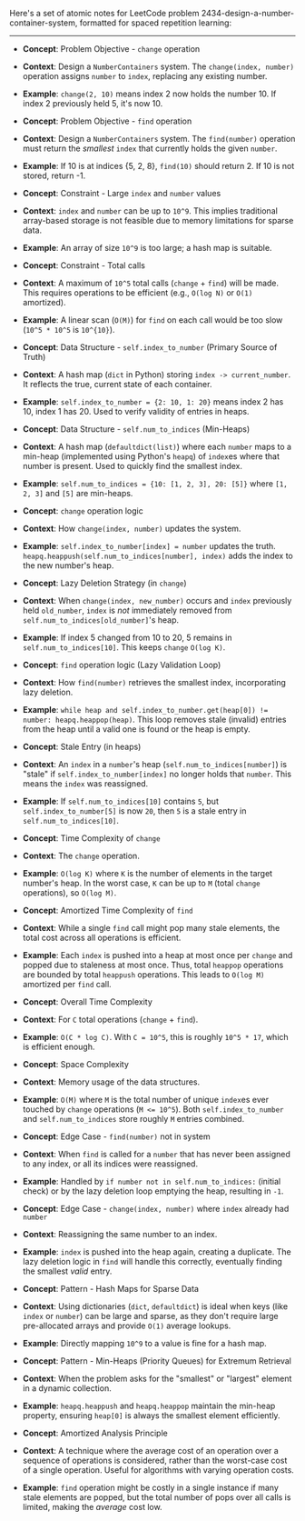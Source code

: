 Here's a set of atomic notes for LeetCode problem 2434-design-a-number-container-system, formatted for spaced repetition learning:

---

-   **Concept**: Problem Objective - `change` operation
-   **Context**: Design a `NumberContainers` system. The `change(index, number)` operation assigns `number` to `index`, replacing any existing number.
-   **Example**: `change(2, 10)` means index 2 now holds the number 10. If index 2 previously held 5, it's now 10.

-   **Concept**: Problem Objective - `find` operation
-   **Context**: Design a `NumberContainers` system. The `find(number)` operation must return the *smallest* `index` that currently holds the given `number`.
-   **Example**: If 10 is at indices {5, 2, 8}, `find(10)` should return 2. If 10 is not stored, return -1.

-   **Concept**: Constraint - Large `index` and `number` values
-   **Context**: `index` and `number` can be up to `10^9`. This implies traditional array-based storage is not feasible due to memory limitations for sparse data.
-   **Example**: An array of size `10^9` is too large; a hash map is suitable.

-   **Concept**: Constraint - Total calls
-   **Context**: A maximum of `10^5` total calls (`change` + `find`) will be made. This requires operations to be efficient (e.g., `O(log N)` or `O(1)` amortized).
-   **Example**: A linear scan (`O(M)`) for `find` on each call would be too slow (`10^5 * 10^5` is `10^{10}`).

-   **Concept**: Data Structure - `self.index_to_number` (Primary Source of Truth)
-   **Context**: A hash map (`dict` in Python) storing `index -> current_number`. It reflects the true, current state of each container.
-   **Example**: `self.index_to_number = {2: 10, 1: 20}` means index 2 has 10, index 1 has 20. Used to verify validity of entries in heaps.

-   **Concept**: Data Structure - `self.num_to_indices` (Min-Heaps)
-   **Context**: A hash map (`defaultdict(list)`) where each `number` maps to a min-heap (implemented using Python's `heapq`) of `index`es where that number is present. Used to quickly find the smallest index.
-   **Example**: `self.num_to_indices = {10: [1, 2, 3], 20: [5]}` where `[1, 2, 3]` and `[5]` are min-heaps.

-   **Concept**: `change` operation logic
-   **Context**: How `change(index, number)` updates the system.
-   **Example**: `self.index_to_number[index] = number` updates the truth. `heapq.heappush(self.num_to_indices[number], index)` adds the index to the new number's heap.

-   **Concept**: Lazy Deletion Strategy (in `change`)
-   **Context**: When `change(index, new_number)` occurs and `index` previously held `old_number`, `index` is *not* immediately removed from `self.num_to_indices[old_number]`'s heap.
-   **Example**: If index 5 changed from 10 to 20, 5 remains in `self.num_to_indices[10]`. This keeps `change` `O(log K)`.

-   **Concept**: `find` operation logic (Lazy Validation Loop)
-   **Context**: How `find(number)` retrieves the smallest index, incorporating lazy deletion.
-   **Example**: `while heap and self.index_to_number.get(heap[0]) != number: heapq.heappop(heap)`. This loop removes stale (invalid) entries from the heap until a valid one is found or the heap is empty.

-   **Concept**: Stale Entry (in heaps)
-   **Context**: An `index` in a `number`'s heap (`self.num_to_indices[number]`) is "stale" if `self.index_to_number[index]` no longer holds that `number`. This means the `index` was reassigned.
-   **Example**: If `self.num_to_indices[10]` contains `5`, but `self.index_to_number[5]` is now `20`, then `5` is a stale entry in `self.num_to_indices[10]`.

-   **Concept**: Time Complexity of `change`
-   **Context**: The `change` operation.
-   **Example**: `O(log K)` where `K` is the number of elements in the target number's heap. In the worst case, `K` can be up to `M` (total `change` operations), so `O(log M)`.

-   **Concept**: Amortized Time Complexity of `find`
-   **Context**: While a single `find` call might pop many stale elements, the total cost across all operations is efficient.
-   **Example**: Each `index` is pushed into a heap at most once per `change` and popped due to staleness at most once. Thus, total `heappop` operations are bounded by total `heappush` operations. This leads to `O(log M)` amortized per `find` call.

-   **Concept**: Overall Time Complexity
-   **Context**: For `C` total operations (`change` + `find`).
-   **Example**: `O(C * log C)`. With `C = 10^5`, this is roughly `10^5 * 17`, which is efficient enough.

-   **Concept**: Space Complexity
-   **Context**: Memory usage of the data structures.
-   **Example**: `O(M)` where `M` is the total number of unique `index`es ever touched by `change` operations (`M <= 10^5`). Both `self.index_to_number` and `self.num_to_indices` store roughly `M` entries combined.

-   **Concept**: Edge Case - `find(number)` not in system
-   **Context**: When `find` is called for a `number` that has never been assigned to any index, or all its indices were reassigned.
-   **Example**: Handled by `if number not in self.num_to_indices:` (initial check) or by the lazy deletion loop emptying the heap, resulting in `-1`.

-   **Concept**: Edge Case - `change(index, number)` where `index` already had `number`
-   **Context**: Reassigning the same number to an index.
-   **Example**: `index` is pushed into the heap again, creating a duplicate. The lazy deletion logic in `find` will handle this correctly, eventually finding the smallest *valid* entry.

-   **Concept**: Pattern - Hash Maps for Sparse Data
-   **Context**: Using dictionaries (`dict`, `defaultdict`) is ideal when keys (like `index` or `number`) can be large and sparse, as they don't require large pre-allocated arrays and provide `O(1)` average lookups.
-   **Example**: Directly mapping `10^9` to a value is fine for a hash map.

-   **Concept**: Pattern - Min-Heaps (Priority Queues) for Extremum Retrieval
-   **Context**: When the problem asks for the "smallest" or "largest" element in a dynamic collection.
-   **Example**: `heapq.heappush` and `heapq.heappop` maintain the min-heap property, ensuring `heap[0]` is always the smallest element efficiently.

-   **Concept**: Amortized Analysis Principle
-   **Context**: A technique where the average cost of an operation over a sequence of operations is considered, rather than the worst-case cost of a single operation. Useful for algorithms with varying operation costs.
-   **Example**: `find` operation might be costly in a single instance if many stale elements are popped, but the total number of pops over all calls is limited, making the *average* cost low.